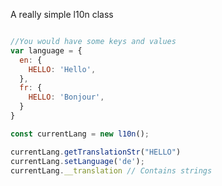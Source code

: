 A really simple l10n class 

```javascript

//You would have some keys and values
var language = {
  en: {
    HELLO: 'Hello',
  },
  fr: {
    HELLO: 'Bonjour',
  }
}

const currentLang = new l10n();

currentLang.getTranslationStr("HELLO")
currentLang.setLanguage('de');
currentLang.__translation // Contains strings 
```



